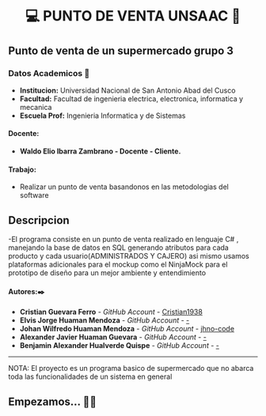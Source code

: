# **<center> 💻 PUNTO DE VENTA UNSAAC 🛒 </center>**

## Punto de venta de un supermercado grupo 3

### Datos Academicos 📖

- **Institucion:** Universidad Nacional de San Antonio Abad del Cusco
- **Facultad:** Facultad de ingenieria electrica, electronica, informatica y mecanica
- **Escuela Prof:** Ingenieria Informatica y de Sistemas

#### Docente:

- **Waldo Elio Ibarra Zambrano - Docente - Cliente.** 
#### Trabajo:

- Realizar un punto de venta basandonos en las metodologias del software

## Descripcion
-El programa consiste en un punto de venta realizado en lenguaje C# , manejando la base de datos en SQL generando atributos para cada producto y cada usuario(ADMINISTRADOS Y CAJERO) asi mismo usamos plataformas adicionales para el mockup como el NinjaMock para el prototipo de diseño para un mejor ambiente y entendimiento

#### Autores:✒️

- **Cristian Guevara Ferro** - _GitHub Account_ - [Cristian1938](https://github.com/cristian1938)
- **Elvis Jorge Huaman Mendoza** - _GitHub Account_ - [-](https://github.com/-)
- **Johan Wilfredo Huaman Mendoza** - _GitHub Account_ - [jhno-code](https://github.com/jhno-code)
- **Alexander Javier Huaman Guevara** - _GitHub Account_ - [-](https://github.com/-)
- **Benjamin Alexander Hualverde Quispe** - _GitHub Account_ - [-](https://github.com/-)



---

NOTA: El proyecto es un programa basico de supermercado que no abarca toda las funcionalidades de un sistema en general 

## Empezamos... 🛒🛒

